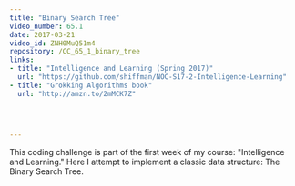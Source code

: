 ```yaml
---
title: "Binary Search Tree"
video_number: 65.1
date: 2017-03-21
video_id: ZNH0MuQ51m4
repository: /CC_65_1_binary_tree
links:
- title: "Intelligence and Learning (Spring 2017)"  
  url: "https://github.com/shiffman/NOC-S17-2-Intelligence-Learning"
- title: "Grokking Algorithms book"  
  url: "http://amzn.to/2mMCK7Z"
  


  
---
```


This coding challenge is part of the first week of my course: "Intelligence and Learning." Here I attempt to implement a classic data structure: The Binary Search Tree.

